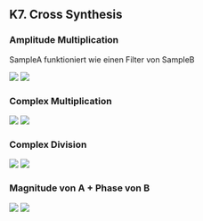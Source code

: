 ## K7. Cross Synthesis 

### Amplitude Multiplication

SampleA funktioniert wie einen Filter von SampleB
 
![](k7/am_main.png)
![](k7/am.png)

### Complex Multiplication

![](k7/cm_main.png)
![](k7/cm_core.png)

### Complex Division

![](k7/cd_main.png)
![](k7/cd_core.png)

### Magnitude von A + Phase von B

![](k7/fuse_main.png)
![](k7/fuse_core.png)

